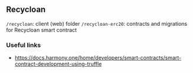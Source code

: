 Recycloan
---


`/recycloan`: client (web) folder
`/recycloan-erc20`: contracts and migrations for Recycloan smart contract




### Useful links

* https://docs.harmony.one/home/developers/smart-contracts/smart-contract-development-using-truffle
